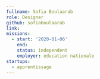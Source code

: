 ```yaml
---
fullname: Sofia Boulaarab
role: Designer
github: sofiaboulaarab 
link:
missions: 
  - start: '2020-01-06' 
    end:
    status: independent
    employer: education nationale
startups: 
  - apprentissage
---
```


